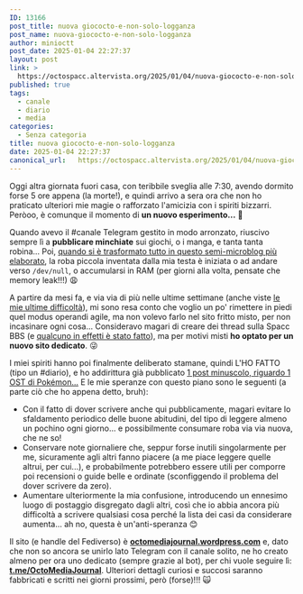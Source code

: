 ```yaml
---
ID: 13166
post_title: nuova giococto-e-non-solo-logganza
post_name: nuova-giococto-e-non-solo-logganza
author: minioctt
post_date: 2025-01-04 22:27:37
layout: post
link: >
  https://octospacc.altervista.org/2025/01/04/nuova-giococto-e-non-solo-logganza/
published: true
tags:
  - canale
  - diario
  - media
categories:
  - Senza categoria
title: nuova giococto-e-non-solo-logganza
date: 2025-01-04 22:27:37
canonical_url:   https://octospacc.altervista.org/2025/01/04/nuova-giococto-e-non-solo-logganza/
---
```

<!-- wp:paragraph -->
<p>Oggi altra giornata fuori casa, con teribbile sveglia alle 7:30, avendo dormito forse 5 ore appena (la morte!), e quindi arrivo a sera ora che non ho praticato ulteriori mie magie o rafforzato l'amicizia con i spiriti bizzarri. Peròoo, è comunque il momento di <strong>un nuovo esperimento...</strong> 🤯</p>
<!-- /wp:paragraph -->

<!-- wp:paragraph -->
<p>Quando avevo il #canale Telegram gestito in modo arronzato, riuscivo sempre lì a <strong>pubblicare minchiate</strong> sui giochi, o i manga, e tanta tanta robina... Poi, <a href="https://sitoctt.octt.eu.org/it/blog/2024-06-22-%EF%B8%8F-Sul-passaggio-dai-diari-ai-blog-ai-social-una-riflessione/#la-giusta-soluzione-sbagliata">quando si è trasformato tutto in questo semi-microblog più elaborato</a>, la roba piccola inventata dalla mia testa è iniziata o ad andare verso <code>/dev/null</code>, o accumularsi in RAM (per giorni alla volta, pensate che memory leak!!!) 😩</p>
<!-- /wp:paragraph -->

<!-- wp:paragraph -->
<p>A partire da mesi fa, e via via di più nelle ultime settimane (anche viste <a href="/microblog-mirror/2025/01/03/la-scrittumancanza/">le mie ultime difficoltà</a>), mi sono resa conto che voglio un po' rimettere in piedi quel modus operandi agile, ma non volevo farlo nel sito fritto misto, per non incasinare ogni cosa... Consideravo magari di creare dei thread sulla Spacc BBS (e <a href="/microblog-mirror/2024/12/21/3ds-sforcervellaggio/">qualcuno in effetti è stato fatto</a>), ma per motivi misti <strong>ho optato per un nuovo sito dedicato</strong>. 😜</p>
<!-- /wp:paragraph -->

<!-- wp:paragraph -->
<p>I miei spiriti hanno poi finalmente deliberato stamane, quindi L'HO FATTO (tipo un #diario), e ho addirittura già pubblicato <a href="https://octomediajournal.wordpress.com/2025/01/04/7/">1 post minuscolo, riguardo 1 OST di Pokémon...</a> E le mie speranze con questo piano sono le seguenti (a parte ciò che ho appena detto, bruh):</p>
<!-- /wp:paragraph -->

<!-- wp:list -->
<ul class="wp-block-list"><!-- wp:list-item -->
<li>Con il fatto di dover scrivere anche qui pubblicamente, magari evitare lo sfaldamento periodico delle buone abitudini, del tipo di leggere almeno un pochino ogni giorno... e possibilmente consumare roba via via nuova, che ne so!</li>
<!-- /wp:list-item -->

<!-- wp:list-item -->
<li>Conservare note giornaliere che, seppur forse inutili singolarmente per me, sicuramente agli altri fanno piacere (a me piace leggere quelle altrui, per cui...), e probabilmente potrebbero essere utili per comporre poi recensioni o guide belle e ordinate (sconfiggendo il problema del dover scrivere da zero).</li>
<!-- /wp:list-item -->

<!-- wp:list-item -->
<li>Aumentare ulteriormente la mia confusione, introducendo un ennesimo luogo di postaggio disgregato dagli altri, così che io abbia ancora più difficoltà a scrivere qualsiasi cosa perché la lista dei casi da considerare aumenta... ah no, questa è un'anti-speranza 😊</li>
<!-- /wp:list-item --></ul>
<!-- /wp:list -->

<!-- wp:paragraph -->
<p>Il sito (e handle del Fediverso) è <strong><a href="https://octomediajournal.wordpress.com/">octomediajournal.wordpress.com</a></strong> e, dato che non so ancora se unirlo lato Telegram con il canale solito, ne ho creato almeno per ora uno dedicato (sempre grazie al bot), per chi vuole seguire lì: <a href="https://t.me/OctoMediaJournal"><strong>t.me/OctoMediaJournal</strong></a>. Ulteriori dettagli curiosi e succosi saranno fabbricati e scritti nei giorni prossimi, però (forse)!!! 🙀</p>
<!-- /wp:paragraph -->
